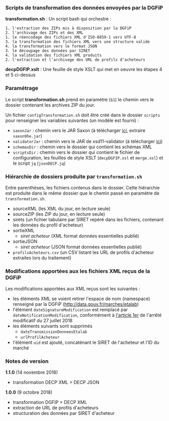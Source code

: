 ### Scripts de transformation des données envoyées par la DGFiP

**transformation.sh** : Un script bash qui orchestre :

    1. l'extraction des ZIPs mis à disposition par la DGFiP
    2. l'archivage des ZIPs et des XML
    1. le réencodage des fichiers XML d'ISO-8859-1 vers UTF-8
    3. la transformation des fichiers XML vers une structure valide
    4. la transformation vers le format JSON
    3. le découpage des données par SIRET
    4. la validation des fichiers XML produits
    2. l'extraction et l'archivage des URL de profils d'acheteurs

**decpDGFIP.xslt** : Une feuille de style XSLT qui met en oeuvre les étapes 4 et 5 ci-dessus

### Paramétrage

Le script **transformation.sh** prend en paramètre (`$1`) le chemin vers le dossier contenant les archives ZIP du jour.

Un fichier `configTransformation.sh` doit être créé dans le dossier `scripts` pour renseigner les variables suivantes (un modèle est fourni) :

- `saxonJar` : chemin vers le JAR Saxon (à télécharger [ici](https://sourceforge.net/projects/saxon/files/Saxon-HE/9.9/SaxonHE9-9-0-1J.zip/download), extraire `saxon9he.jar`)
- `validatorJar` : chemin vers le JAR de xsd11-validator (à télécharger [ici](https://www.dropbox.com/s/939jv39ihnluem0/xsd11-validator.jar?dl=1))
- `schemasDir` : chemin vers le dossier qui contient les schémas XML
- `scriptsDir` : chemin vers le dossier qui contient le fichier de configuration, les feuilles de style XSLT (`decpDGFIP.xsl` et `merge.xsl`) et le script `jq` (`jsonDECP.jq`)

### Hiérarchie de dossiers produite par `transformation.sh`

Entre parenthèses, les fichiers contenus dans le dossier. Cette hiérarchie est produite dans le même dossier que le chemin passé en paramètre de `transformation.sh`.

- sourceXML (les XML du jour, en lecture seule)
- sourceZIP (les ZIP du jour, en lecture seule)
- sirets (un fichier tabulaire par SIRET repéré dans les fichiers, contenant les données du profil d'acheteur)
- sortieXML
    - *siret acheteur* (XML format données essentielles publié)
- sortieJSON
    - *siret acheteur* (JSON format données essentielles publié)
- `profilsAcheteurs.csv` (un CSV listant les URL de profils d'acheteur extraites lors du traitement)

### Modifications apportées aux les fichiers XML reçus de la DGFiP

Les modifications apportées aux XML reçus sont les suivantes :

- les éléments XML se voient retirer l'espace de nom (namespace) renseigné par la DGFiP (http://data.gouv.fr/marches/etalab)
- l'élément `dateSignatureModification` est remplacé par `dateNotificationModification`, conformément à [l'article 1er](https://www.legifrance.gouv.fr/affichTexteArticle.do;jsessionid=827F7B40490885361A36CF0736F37AA4.tplgfr29s_3?idArticle=JORFARTI000037283011&cidTexte=JORFTEXT000037282994&dateTexte=29990101&categorieLien=id) de l'arrêté modificatif du 27 juillet 2018
- les éléments suivants sont supprimés
    - `dateTransmissionDonneesEtalab`
    - `urlProfilAcheteur`
- l'élément `uid` est ajouté, concaténant le SIRET de l'acheteur et l'ID du marché

### Notes de version

**1.1.0** (14 novembre 2018)

- transformation DECP XML > DECP JSON

**1.0.0** (9 octobre 2018)

- transformation DGFIP > DECP XML
- extraction de URL de profils d'acheteurs
- structuration des données par SIRET d'acheteur
